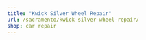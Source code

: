 ```yaml
---
title: "Kwick Silver Wheel Repair"
url: /sacramento/kwick-silver-wheel-repair/
shop: car repair
---
```

